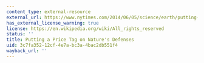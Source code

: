```yaml
---
content_type: external-resource
external_url: https://www.nytimes.com/2014/06/05/science/earth/putting-a-price-tag-on-natures-defenses.html?_r=0
has_external_license_warning: true
license: https://en.wikipedia.org/wiki/All_rights_reserved
status: ''
title: Putting a Price Tag on Nature's Defenses
uid: 3c7fa352-12cf-4e7a-bc3a-4bac2db551f4
wayback_url: ''
---
```

